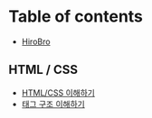 # Table of contents

* [HiroBro](README.md)

## HTML / CSS&#x20;

* [HTML/CSS 이해하기](html-css/01.md)
* [태그 구조 이해하기](html-css/02.md)
